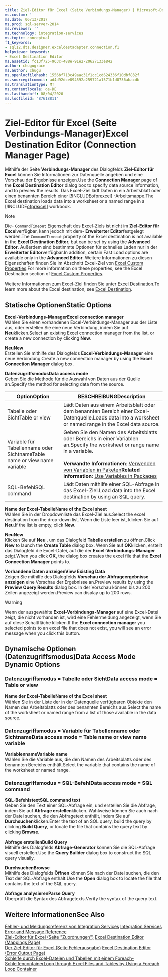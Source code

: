 ```yaml
---
title: Ziel-Editor für Excel (Seite Verbindungs-Manager) | Microsoft-Dokumentation
ms.custom: ''
ms.date: 06/13/2017
ms.prod: sql-server-2014
ms.reviewer: ''
ms.technology: integration-services
ms.topic: conceptual
f1_keywords:
- sql12.dts.designer.exceldestadapter.connection.f1
helpviewer_keywords:
- Excel Destination Editor
ms.assetid: fc13f725-963c-488e-91e2-20627133e842
author: chugugrace
ms.author: chugu
ms.openlocfilehash: 1556bf713c49aac31f1cc1cd624336f10dbf832f
ms.sourcegitcommit: ad4d92dce894592a259721a1571b1d8736abacdb
ms.translationtype: MT
ms.contentlocale: de-DE
ms.lasthandoff: 08/04/2020
ms.locfileid: "87618811"
---
```

# <a name="excel-destination-editor-connection-manager-page"></a><span data-ttu-id="4d008-102">Ziel-Editor für Excel (Seite Verbindungs-Manager)</span><span class="sxs-lookup"><span data-stu-id="4d008-102">Excel Destination Editor (Connection Manager Page)</span></span>
  <span data-ttu-id="4d008-103">Mithilfe der Seite **Verbindungs-Manager** des Dialogfelds **Ziel-Editor für Excel** können Sie Informationen zur Datenquelle angeben und eine Vorschau der Ergebnisse anzeigen.</span><span class="sxs-lookup"><span data-stu-id="4d008-103">Use the **Connection Manager** page of the **Excel Destination Editor** dialog box to specify data source information, and to preview the results.</span></span> <span data-ttu-id="4d008-104">Das Excel-Ziel lädt Daten in ein Arbeitsblatt oder einen benannten Bereich einer [!INCLUDE[ofprexcel](../includes/ofprexcel-md.md)] -Arbeitsmappe.</span><span class="sxs-lookup"><span data-stu-id="4d008-104">The Excel destination loads data into a worksheet or a named range in a [!INCLUDE[ofprexcel](../includes/ofprexcel-md.md)] workbook.</span></span>  
  
> [!NOTE]  
>  <span data-ttu-id="4d008-105">Die- `CommandTimeout` Eigenschaft des Excel-Ziels ist nicht im **Ziel-Editor für Excel**verfügbar, kann jedoch mit dem- **Erweiterter Editor**festgelegt werden.</span><span class="sxs-lookup"><span data-stu-id="4d008-105">The `CommandTimeout` property of the Excel destination is not available in the **Excel Destination Editor**, but can be set by using the **Advanced Editor**.</span></span> <span data-ttu-id="4d008-106">Außerdem sind bestimmte Optionen für schnelles Laden nur in der **Erweiterter Editor**verfügbar.</span><span class="sxs-lookup"><span data-stu-id="4d008-106">In addition, certain Fast Load options are available only in the **Advanced Editor**.</span></span> <span data-ttu-id="4d008-107">Weitere Informationen zu diesen Eigenschaften finden Sie im Abschnitt Excel-Ziel von [Excel Custom Properties](data-flow/excel-custom-properties.md).</span><span class="sxs-lookup"><span data-stu-id="4d008-107">For more information on these properties, see the Excel Destination section of [Excel Custom Properties](data-flow/excel-custom-properties.md).</span></span>  
  
 <span data-ttu-id="4d008-108">Weitere Informationen zum Excel-Ziel finden Sie unter [Excel Destination](data-flow/excel-destination.md).</span><span class="sxs-lookup"><span data-stu-id="4d008-108">To learn more about the Excel destination, see [Excel Destination](data-flow/excel-destination.md).</span></span>  
  
## <a name="static-options"></a><span data-ttu-id="4d008-109">Statische Optionen</span><span class="sxs-lookup"><span data-stu-id="4d008-109">Static Options</span></span>  
 <span data-ttu-id="4d008-110">**Excel-Verbindungs-Manager**</span><span class="sxs-lookup"><span data-stu-id="4d008-110">**Excel connection manager**</span></span>  
 <span data-ttu-id="4d008-111">Wählen Sie einen vorhandenen Excel-Verbindungs-Manager aus der Liste aus, oder erstellen Sie eine neue Verbindung, indem Sie auf **Neu**klicken.</span><span class="sxs-lookup"><span data-stu-id="4d008-111">Select an existing Excel connection manager from the list, or create a new connection by clicking **New**.</span></span>  
  
 <span data-ttu-id="4d008-112">**Neu**</span><span class="sxs-lookup"><span data-stu-id="4d008-112">**New**</span></span>  
 <span data-ttu-id="4d008-113">Erstellen Sie mithilfe des Dialogfelds **Excel-Verbindungs-Manager** eine neue Verbindung.</span><span class="sxs-lookup"><span data-stu-id="4d008-113">Create a new connection manager by using the **Excel Connection Manager** dialog box.</span></span>  
  
 <span data-ttu-id="4d008-114">**Datenzugriffsmodus**</span><span class="sxs-lookup"><span data-stu-id="4d008-114">**Data access mode**</span></span>  
 <span data-ttu-id="4d008-115">Geben Sie die Methode für die Auswahl von Daten aus der Quelle an.</span><span class="sxs-lookup"><span data-stu-id="4d008-115">Specify the method for selecting data from the source.</span></span>  
  
|<span data-ttu-id="4d008-116">Option</span><span class="sxs-lookup"><span data-stu-id="4d008-116">Option</span></span>|<span data-ttu-id="4d008-117">BESCHREIBUNG</span><span class="sxs-lookup"><span data-stu-id="4d008-117">Description</span></span>|  
|------------|-----------------|  
|<span data-ttu-id="4d008-118">Tabelle oder Sicht</span><span class="sxs-lookup"><span data-stu-id="4d008-118">Table or view</span></span>|<span data-ttu-id="4d008-119">Lädt Daten aus einem Arbeitsblatt oder dem benannten Bereich einer Excel-Datenquelle.</span><span class="sxs-lookup"><span data-stu-id="4d008-119">Loads data into a worksheet or named range in the Excel data source.</span></span>|  
|<span data-ttu-id="4d008-120">Variable für Tabellenname oder Sichtname</span><span class="sxs-lookup"><span data-stu-id="4d008-120">Table name or view name variable</span></span>|<span data-ttu-id="4d008-121">Geben Sie den Namen des Arbeitsblatts oder Bereichs in einer Variablen an.</span><span class="sxs-lookup"><span data-stu-id="4d008-121">Specify the worksheet or range name in a variable.</span></span><br /><br /> <span data-ttu-id="4d008-122">**Verwandte Informationen**: [Verwenden von Variablen in Paketen](../../2014/integration-services/use-variables-in-packages.md)</span><span class="sxs-lookup"><span data-stu-id="4d008-122">**Related information**: [Use Variables in Packages](../../2014/integration-services/use-variables-in-packages.md)</span></span>|  
|<span data-ttu-id="4d008-123">SQL-Befehl</span><span class="sxs-lookup"><span data-stu-id="4d008-123">SQL command</span></span>|<span data-ttu-id="4d008-124">Lädt Daten mithilfe einer SQL-Abfrage in das Excel-Ziel.</span><span class="sxs-lookup"><span data-stu-id="4d008-124">Load data into the Excel destination by using an SQL query.</span></span>|  
  
 <span data-ttu-id="4d008-125">**Name der Excel-Tabelle**</span><span class="sxs-lookup"><span data-stu-id="4d008-125">**Name of the Excel sheet**</span></span>  
 <span data-ttu-id="4d008-126">Wählen Sie in der Dropdownliste das Excel-Ziel aus.</span><span class="sxs-lookup"><span data-stu-id="4d008-126">Select the excel destination from the drop-down list.</span></span> <span data-ttu-id="4d008-127">Wenn die Liste leer ist, klicken Sie auf **Neu**.</span><span class="sxs-lookup"><span data-stu-id="4d008-127">If the list is empty, click **New**.</span></span>  
  
 <span data-ttu-id="4d008-128">**Neu**</span><span class="sxs-lookup"><span data-stu-id="4d008-128">**New**</span></span>  
 <span data-ttu-id="4d008-129">Klicken Sie auf **Neu** , um das Dialogfeld **Tabelle erstellen** zu öffnen.</span><span class="sxs-lookup"><span data-stu-id="4d008-129">Click **New** to launch the **Create Table** dialog box.</span></span> <span data-ttu-id="4d008-130">Wenn Sie auf **OK**klicken, erstellt das Dialogfeld die Excel-Datei, auf die der **Excel-Verbindungs-Manager** zeigt.</span><span class="sxs-lookup"><span data-stu-id="4d008-130">When you click **OK**, the dialog box creates the excel file that the **Excel Connection Manager** points to.</span></span>  
  
 <span data-ttu-id="4d008-131">**Vorhandene Daten anzeigen**</span><span class="sxs-lookup"><span data-stu-id="4d008-131">**View Existing Data**</span></span>  
 <span data-ttu-id="4d008-132">Zeigen Sie mithilfe des Dialogfelds **Vorschau der Abfrageergebnisse anzeigen** eine Vorschau der Ergebnisse an.</span><span class="sxs-lookup"><span data-stu-id="4d008-132">Preview results by using the **Preview Query Results** dialog box.</span></span> <span data-ttu-id="4d008-133">In der Vorschau können bis zu 200 Zeilen angezeigt werden.</span><span class="sxs-lookup"><span data-stu-id="4d008-133">Preview can display up to 200 rows.</span></span>  
  
> [!WARNING]  
>  <span data-ttu-id="4d008-134"> Wenn der ausgewählte **Excel-Verbindungs-Manager** auf eine Excel-Datei zeigt, die nicht vorhanden ist, wird eine Fehlermeldung angezeigt, wenn Sie auf diese Schaltfläche klicken.</span><span class="sxs-lookup"><span data-stu-id="4d008-134">If the **Excel connection manager** you selected points to an excel file that does not exist, you will see an error message when you click this button.</span></span>  
  
## <a name="data-access-mode-dynamic-options"></a><span data-ttu-id="4d008-135">Dynamische Optionen (Datenzugriffsmodus)</span><span class="sxs-lookup"><span data-stu-id="4d008-135">Data Access Mode Dynamic Options</span></span>  
  
### <a name="data-access-mode--table-or-view"></a><span data-ttu-id="4d008-136">Datenzugriffsmodus = Tabelle oder Sicht</span><span class="sxs-lookup"><span data-stu-id="4d008-136">Data access mode = Table or view</span></span>  
 <span data-ttu-id="4d008-137">**Name der Excel-Tabelle**</span><span class="sxs-lookup"><span data-stu-id="4d008-137">**Name of the Excel sheet**</span></span>  
 <span data-ttu-id="4d008-138">Wählen Sie in der Liste der in der Datenquelle verfügbaren Objekte den Namen des Arbeitsblatts oder des benannten Bereichs aus.</span><span class="sxs-lookup"><span data-stu-id="4d008-138">Select the name of the worksheet or named range from a list of those available in the data source.</span></span>  
  
### <a name="data-access-mode--table-name-or-view-name-variable"></a><span data-ttu-id="4d008-139">Datenzugriffsmodus = Variable für Tabellenname oder Sichtname</span><span class="sxs-lookup"><span data-stu-id="4d008-139">Data access mode = Table name or view name variable</span></span>  
 <span data-ttu-id="4d008-140">**Variablenname**</span><span class="sxs-lookup"><span data-stu-id="4d008-140">**Variable name**</span></span>  
 <span data-ttu-id="4d008-141">Wählen Sie die Variable aus, die den Namen des Arbeitsblatts oder des benannten Bereichs enthält.</span><span class="sxs-lookup"><span data-stu-id="4d008-141">Select the variable that contains the name of the worksheet or named range.</span></span>  
  
### <a name="data-access-mode--sql-command"></a><span data-ttu-id="4d008-142">Datenzugriffsmodus = SQL-Befehl</span><span class="sxs-lookup"><span data-stu-id="4d008-142">Data access mode = SQL command</span></span>  
 <span data-ttu-id="4d008-143">**SQL-Befehlstext**</span><span class="sxs-lookup"><span data-stu-id="4d008-143">**SQL command text**</span></span>  
 <span data-ttu-id="4d008-144">Geben Sie den Text einer SQL-Abfrage ein, und erstellen Sie die Abfrage, indem Sie auf **Abfrage erstellen**klicken. Wahlweise können Sie auch nach der Datei suchen, die den Abfragetext enthält, indem Sie auf **Durchsuchen**klicken.</span><span class="sxs-lookup"><span data-stu-id="4d008-144">Enter the text of an SQL query, build the query by clicking **Build Query**, or locate the file that contains the query text by clicking **Browse**.</span></span>  
  
 <span data-ttu-id="4d008-145">**Abfrage erstellen**</span><span class="sxs-lookup"><span data-stu-id="4d008-145">**Build Query**</span></span>  
 <span data-ttu-id="4d008-146">Mithilfe des Dialogfelds **Abfrage-Generator** können Sie die SQL-Abfrage visuell erstellen.</span><span class="sxs-lookup"><span data-stu-id="4d008-146">Use the **Query Builder** dialog box to construct the SQL query visually.</span></span>  
  
 <span data-ttu-id="4d008-147">**Durchsuchen**</span><span class="sxs-lookup"><span data-stu-id="4d008-147">**Browse**</span></span>  
 <span data-ttu-id="4d008-148">Mithilfe des Dialogfelds **Öffnen** können Sie nach der Datei suchen, die den Text der SQL-Abfrage enthält.</span><span class="sxs-lookup"><span data-stu-id="4d008-148">Use the **Open** dialog box to locate the file that contains the text of the SQL query.</span></span>  
  
 <span data-ttu-id="4d008-149">**Abfrage analysieren**</span><span class="sxs-lookup"><span data-stu-id="4d008-149">**Parse Query**</span></span>  
 <span data-ttu-id="4d008-150">Überprüft die Syntax des Abfragetexts.</span><span class="sxs-lookup"><span data-stu-id="4d008-150">Verify the syntax of the query text.</span></span>  
  
## <a name="see-also"></a><span data-ttu-id="4d008-151">Weitere Informationen</span><span class="sxs-lookup"><span data-stu-id="4d008-151">See Also</span></span>  
 <span data-ttu-id="4d008-152">[Fehler- und Meldungsreferenz von Integration Services](../../2014/integration-services/integration-services-error-and-message-reference.md) </span><span class="sxs-lookup"><span data-stu-id="4d008-152">[Integration Services Error and Message Reference](../../2014/integration-services/integration-services-error-and-message-reference.md) </span></span>  
 <span data-ttu-id="4d008-153">[Ziel-Editor für Excel &#40;Seite "Zuordnungen"&#41;](../../2014/integration-services/excel-destination-editor-mappings-page.md) </span><span class="sxs-lookup"><span data-stu-id="4d008-153">[Excel Destination Editor &#40;Mappings Page&#41;](../../2014/integration-services/excel-destination-editor-mappings-page.md) </span></span>  
 <span data-ttu-id="4d008-154">[Der Ziel-Editor für Excel &#40;Seite Fehlerausgabe&#41;](../../2014/integration-services/excel-destination-editor-error-output-page.md) </span><span class="sxs-lookup"><span data-stu-id="4d008-154">[Excel Destination Editor &#40;Error Output Page&#41;](../../2014/integration-services/excel-destination-editor-error-output-page.md) </span></span>  
 [<span data-ttu-id="4d008-155">Schleife durch Excel-Dateien und Tabellen mit einem Foreach-Schleifencontainer</span><span class="sxs-lookup"><span data-stu-id="4d008-155">Loop through Excel Files and Tables by Using a Foreach Loop Container</span></span>](control-flow/foreach-loop-container.md)  
  
  
